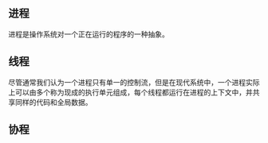 ﻿## 进程
进程是操作系统对一个正在运行的程序的一种抽象。

## 线程
尽管通常我们认为一个进程只有单一的控制流，但是在现代系统中，一个进程实际上可以由多个称为现成的执行单元组成，每个线程都运行在进程的上下文中，并共享同样的代码和全局数据。


## 协程
